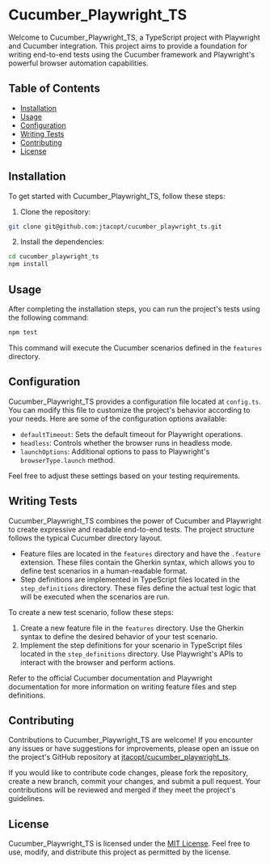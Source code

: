 # Cucumber_Playwright_TS

Welcome to Cucumber_Playwright_TS, a TypeScript project with Playwright and Cucumber integration. This project aims to
provide a foundation for writing end-to-end tests using the Cucumber framework and Playwright's powerful browser
automation capabilities.

## Table of Contents

- [Installation](#installation)
- [Usage](#usage)
- [Configuration](#configuration)
- [Writing Tests](#writing-tests)
- [Contributing](#contributing)
- [License](#license)

## Installation

To get started with Cucumber_Playwright_TS, follow these steps:

1. Clone the repository:

```bash
git clone git@github.com:jtacopt/cucumber_playwright_ts.git
```

2. Install the dependencies:

```bash
cd cucumber_playwright_ts
npm install
```

## Usage

After completing the installation steps, you can run the project's tests using the following command:

```bash
npm test
```

This command will execute the Cucumber scenarios defined in the `features` directory.

## Configuration

Cucumber_Playwright_TS provides a configuration file located at `config.ts`. You can modify this file to customize the
project's behavior according to your needs. Here are some of the configuration options available:

- `defaultTimeout`: Sets the default timeout for Playwright operations.
- `headless`: Controls whether the browser runs in headless mode.
- `launchOptions`: Additional options to pass to Playwright's `browserType.launch` method.

Feel free to adjust these settings based on your testing requirements.

## Writing Tests

Cucumber_Playwright_TS combines the power of Cucumber and Playwright to create expressive and readable end-to-end tests.
The project structure follows the typical Cucumber directory layout.

- Feature files are located in the `features` directory and have the `.feature` extension. These files contain the
  Gherkin syntax, which allows you to define test scenarios in a human-readable format.
- Step definitions are implemented in TypeScript files located in the `step_definitions` directory. These files define
  the actual test logic that will be executed when the scenarios are run.

To create a new test scenario, follow these steps:

1. Create a new feature file in the `features` directory. Use the Gherkin syntax to define the desired behavior of your
   test scenario.
2. Implement the step definitions for your scenario in TypeScript files located in the `step_definitions` directory. Use
   Playwright's APIs to interact with the browser and perform actions.

Refer to the official Cucumber documentation and Playwright documentation for more information on writing feature files
and step definitions.

## Contributing

Contributions to Cucumber_Playwright_TS are welcome! If you encounter any issues or have suggestions for improvements,
please open an issue on the project's GitHub repository
at [jtacopt/cucumber_playwright_ts](https://github.com/jtacopt/cucumber_playwright_ts).

If you would like to contribute code changes, please fork the repository, create a new branch, commit your changes, and
submit a pull request. Your contributions will be reviewed and merged if they meet the project's guidelines.

## License

Cucumber_Playwright_TS is licensed under the [MIT License](LICENSE). Feel free to use, modify, and distribute this
project as permitted by the license.